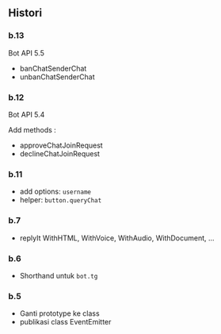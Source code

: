 ## Histori

### b.13

Bot API 5.5

- banChatSenderChat
- unbanChatSenderChat

### b.12

Bot API 5.4

Add methods :

- approveChatJoinRequest
- declineChatJoinRequest

### b.11

- add options: `username`
- helper: `button.queryChat`

### b.7

- replyIt WithHTML, WithVoice, WithAudio, WithDocument, ...

### b.6

- Shorthand untuk `bot.tg`

### b.5
- Ganti prototype ke class
- publikasi class EventEmitter